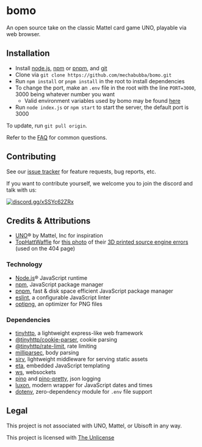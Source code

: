 # bomo
An open source take on the classic Mattel card game UNO, playable via web browser.

<!-- Features include a lobby browser, private lobbies, control over gameplay mechanics, per game chat, LetsEncrypt support, login via oauth, and a documented API.

To play, visit the public server at <url>, or setup your own. -->

## Installation

- Install [node.js](https://nodejs.org), [npm](https://docs.npmjs.com/downloading-and-installing-node-js-and-npm) or [pnpm](https://pnpm.io/installation), and [git](https://git-scm.com/downloads)
- Clone via `git clone https://github.com/mechabubba/bomo.git`
- Run `npm install` or `pnpm install` in the root to install dependencies
- To change the port, make an `.env` file in the root with the line `PORT=3000`, 3000 being whatever number you want
  - Valid environment variables used by bomo may be found [here](docs/enviromentVariables.md)
- Run `node index.js` or `npm start` to start the server, the default port is 3000

To update, run `git pull origin`.

Refer to the [FAQ](./docs/faq.md) for common questions.

<!-- ## documentation

Notes for when it gets written:

- @todo check if the above updating instruction with git checkout . is needed or not

- I make use of `@todo` to leave notes and tasks awaiting completion/resolution

- If you get `this.engines[options.ext] is not a function` and a 500 Internal Server Error, check your `res.render()` calls. You might have missed including the extension `.ejs` or misspelled the template's name

- `ctrl` + `shift` + `r` forces a complete page refresh in firefox, helpful for clearing cached css

- set DEV to true in your environment to have sirv files served fresh

- environment variables are strings, not json. so DEV=false wouldn't work and Boolean("false") is true, but DEV= and Boolean(process.env.dev) is false, simple solution is use process.env.dev === "true" which will be true if true and false if anything else

- Documentation
  - [tinyhttp](https://tinyhttp.v1rtl.site/docs)
    - [Details on route matching via regexparam](https://github.com/lukeed/regexparam)
  - [ejs](https://ejs.co/#docs)
  - [jsdoc](https://jsdoc.app/)

- [The Twelve-Factor App](https://12factor.net/), good guidance regarding app design
- [restfulapi.net](https://restfulapi.net/), good guidance regarding api design
- [stackoverflow.blog's Best practices for REST API design](https://stackoverflow.blog/2020/03/02/best-practices-for-rest-api-design/), good article on rest apis
-->

## Contributing

See our [issue tracker](https://github.com/mechabubba/bomo/issues) for feature requests, bug reports, etc.

If you want to contribute yourself, we welcome you to join the discord and talk with us:

<a href="https://discord.gg/xSSYc62ZRx">![discord.gg/xSSYc62ZRx](https://discordapp.com/api/guilds/525773944351883304/widget.png?style=shield)</a>

## Credits & Attributions

- [UNO](https://www.mattelgames.com/en-us/cards/uno)® by Mattel, Inc for inspiration
- [TopHattWaffle](https://twitter.com/tophattwaffle) for [this photo](https://twitter.com/tophattwaffle/status/993234368540954625) of their [3D printed source engine errors](https://www.etsy.com/listing/597289214/developer-error-source-engine) (used on the 404 page)

### Technology

- [Node.js](https://nodejs.org)® JavaScript runtime
- [npm](https://npmjs.com), JavaScript package manager
- [pnpm](https://pnpm.io/), fast & disk space efficient JavaScript package manager
- [eslint](https://eslint.org/), a configurable JavaScript linter
- [optipng](https://optipng.sourceforge.net/), an optimizer for PNG files

### Dependencies

- [tinyhttp](https://tinyhttp.v1rtl.site), a lightweight express-like web framework
- [@tinyhttp/cookie-parser](https://www.npmjs.com/package/@tinyhttp/cookie-parser), cookie parsing
- [@tinyhttp/rate-limit](https://www.npmjs.com/package/@tinyhttp/rate-limit), rate limiting
- [milliparsec](https://www.npmjs.com/package/milliparsec), body parsing
- [sirv](https://www.npmjs.com/package/sirv), lightweight middleware for serving static assets
- [eta](https://eta.js.org/), embedded JavaScript templating
- [ws](https://www.npmjs.com/package/ws), websockets
- [pino](https://github.com/pinojs/pino/) and [pino-pretty](https://github.com/pinojs/pino-pretty), json logging
- [luxon](https://moment.github.io/luxon/), modern wrapper for JavaScript dates and times
- [dotenv](https://www.npmjs.com/package/dotenv), zero-dependency module for `.env` file support
<!-- - [Google Fonts](https://fonts.google.com/), an open font CDN -->

## Legal

This project is not associated with UNO, Mattel, or Ubisoft in any way.

This project is licensed with [The Unlicense](https://unlicense.org/)
